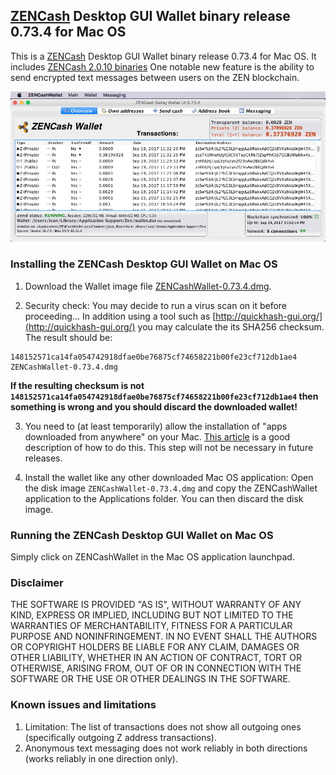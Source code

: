 ## [ZENCash](https://zensystem.io/) Desktop GUI Wallet binary release 0.73.4 for Mac OS

This is a [ZENCash](https://zensystem.io/) Desktop GUI Wallet binary release 0.73.4 for Mac OS. 
It includes [ZENCash 2.0.10 binaries](https://github.com/ZencashOfficial/zen/releases/tag/v2.0.10)
One notable new feature is the ability to send encrypted text messages between users on the ZEN blockchain.

![Screenshot](ZENCashWalletMac_0.73.4.png "Main Window")

### Installing the ZENCash Desktop GUI Wallet on Mac OS

1. Download the Wallet image file 
[ZENCashWallet-0.73.4.dmg](https://github.com/ZencashOfficial/zencash-swing-wallet-ui/releases/download/0.73.4/ZENCashWallet-0.73.4.dmg). 

2. Security check: You may decide to run a virus scan on it before proceeding... In addition using a tool 
such as [http://quickhash-gui.org/](http://quickhash-gui.org/) you may calculate the its SHA256 checksum. The 
result should be:
```
148152571ca14fa054742918dfae0be76875cf74658221b00fe23cf712db1ae4  ZENCashWallet-0.73.4.dmg
```
**If the resulting checksum is not `148152571ca14fa054742918dfae0be76875cf74658221b00fe23cf712db1ae4` then**
**something is wrong and you should discard the downloaded wallet!**

3. You need to (at least temporarily) allow the installation of "apps downloaded from anywhere" on your Mac. 
[This article](http://osxdaily.com/2016/09/27/allow-apps-from-anywhere-macos-gatekeeper/) is a good description
of how to do this. This step will not be necessary in future releases. 

4. Install the wallet like any other downloaded Mac OS application: Open the disk image `ZENCashWallet-0.73.4.dmg`
and copy the ZENCashWallet application to the Applications folder. You can then discard the disk image.
   
### Running the ZENCash Desktop GUI Wallet on Mac OS

Simply click on ZENCashWallet in the Mac OS application launchpad.

### Disclaimer

THE SOFTWARE IS PROVIDED "AS IS", WITHOUT WARRANTY OF ANY KIND, EXPRESS OR
IMPLIED, INCLUDING BUT NOT LIMITED TO THE WARRANTIES OF MERCHANTABILITY,
FITNESS FOR A PARTICULAR PURPOSE AND NONINFRINGEMENT. IN NO EVENT SHALL THE
AUTHORS OR COPYRIGHT HOLDERS BE LIABLE FOR ANY CLAIM, DAMAGES OR OTHER
LIABILITY, WHETHER IN AN ACTION OF CONTRACT, TORT OR OTHERWISE, ARISING FROM,
OUT OF OR IN CONNECTION WITH THE SOFTWARE OR THE USE OR OTHER DEALINGS IN THE
SOFTWARE.

### Known issues and limitations
1. Limitation: The list of transactions does not show all outgoing ones (specifically outgoing Z address 
transactions).  
2. Anonymous text messaging does not work reliably in both directions (works reliably in one direction only).
